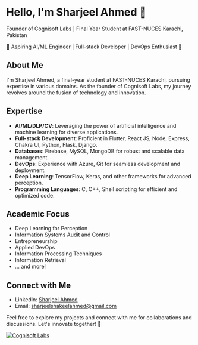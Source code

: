 # Hello, I'm Sharjeel Ahmed 👋

Founder of Cognisoft Labs | Final Year Student at FAST-NUCES Karachi, Pakistan

🚀 Aspiring AI/ML Engineer | Full-stack Developer | DevOps Enthusiast 🚀

## About Me

I'm Sharjeel Ahmed, a final-year student at FAST-NUCES Karachi, pursuing expertise in various domains. As the founder of Cognisoft Labs, my journey revolves around the fusion of technology and innovation.

## Expertise

- **AI/ML/DLP/CV**: Leveraging the power of artificial intelligence and machine learning for diverse applications.
- **Full-stack Development**: Proficient in Flutter, React JS, Node, Express, Chakra UI, Python, Flask, Django.
- **Databases**: Firebase, MySQL, MongoDB for robust and scalable data management.
- **DevOps**: Experience with Azure, Git for seamless development and deployment.
- **Deep Learning**: TensorFlow, Keras, and other frameworks for advanced perception.
- **Programming Languages**: C, C++, Shell scripting for efficient and optimized code.

## Academic Focus

- Deep Learning for Perception
- Information Systems Audit and Control
- Entrepreneurship
- Applied DevOps
- Information Processing Techniques
- Information Retrieval
- ... and more!




## Connect with Me

- LinkedIn: [Sharjeel Ahmed](https://www.linkedin.com/in/sharjeel-ahmed/)
- Email: sharjeelshakeelahmed@gmail.com 

Feel free to explore my projects and connect with me for collaborations and discussions. Let's innovate together! 🚀

[![Cognisoft Labs](link_to_image)](https://www.cognisoftlabs.com)
